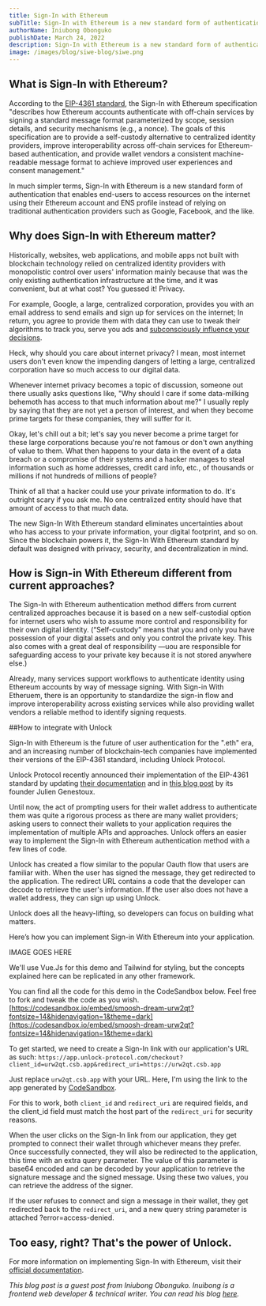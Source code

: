 ```yaml
---
title: Sign-In with Ethereum
subTitle: Sign-In with Ethereum is a new standard form of authentication
authorName: Iniubong Obonguko
publishDate: March 24, 2022
description: Sign-In with Ethereum is a new standard form of authentication that enables end-users to access resources on the internet using their Ethereum account.
image: /images/blog/siwe-blog/siwe.png
---
```


## What is Sign-In with Ethereum?

According to the [EIP-4361 standard](https://eips.ethereum.org/EIPS/eip-4361), the Sign-In with Ethereum specification "describes how Ethereum accounts authenticate with off-chain services by signing a standard message format parameterized by scope, session details, and security mechanisms (e.g., a nonce). The goals of this specification are to provide a self-custody alternative to centralized identity providers, improve interoperability across off-chain services for Ethereum-based authentication, and provide wallet vendors a consistent machine-readable message format to achieve improved user experiences and consent management." 

In much simpler terms, Sign-In with Ethereum is a new standard form of authentication that enables end-users to access resources on the internet using their Ethereum account and ENS profile instead of relying on traditional authentication providers such as Google, Facebook, and the like.
## Why does Sign-In with Ethereum matter?
Historically, websites, web applications, and mobile apps not built with blockchain technology relied on centralized identity providers with monopolistic control over users' information mainly because that was the only existing authentication infrastructure at the time, and it was convenient, but at what cost? You guessed it! Privacy.

For example, Google, a large, centralized corporation, provides you with an email address to send emails and sign up for services on the internet; In return, you agree to provide them with data they can use to tweak their algorithms to track you, serve you ads and [subconsciously influence your decisions](https://knowledge.wharton.upenn.edu/article/algorithms-decision-making/).

Heck, why should you care about internet privacy? I mean, most internet users don't even know the impending dangers of letting a large, centralized corporation have so much access to our digital data. 

Whenever internet privacy becomes a topic of discussion, someone out there usually asks questions like, "Why should I care if some data-milking behemoth has access to that much information about me?" I usually reply by saying that they are not yet a person of interest, and when they become prime targets for these companies, they will suffer for it.

Okay, let's chill out a bit; let's say you never become a prime target for these large corporations because you're not famous or don't own anything of value to them. What then happens to your data in the event of a data breach or a compromise of their systems and a hacker manages to steal information such as home addresses, credit card info, etc., of thousands or millions if not hundreds of millions of people?

Think of all that a hacker could use your private information to do. It's outright scary if you ask me. No one centralized entity should have that amount of access to that much data.

The new Sign-In With Ethereum standard eliminates uncertainties about who has access to your private information, your digital footprint, and so on. Since the blockchain powers it, the Sign-In With Ethereum standard by default was designed with privacy, security, and decentralization in mind.

## How is Sign-in With Ethereum different from current approaches?

The Sign-In with Ethereum authentication method differs from current centralized approaches because it is based on a new self-custodial option for internet users who wish to assume more control and responsibility for their own digital identity. (“Self-custody” means that you and only you have possession of your digital assets and only you control the private key. This also comes with a great deal of responsibility —uou are responsible for safeguarding access to your private key because it is not stored anywhere else.)

Already, many services support workflows to authenticate identity using Ethereum accounts by way of message signing. With Sign-in With Etheruem, there is an opportunity to standardize the sign-in flow and improve interoperability across existing services while also providing wallet vendors a reliable method to identify signing requests.

##How to integrate with Unlock

Sign-In with Ethereum is the future of user authentication for the ".eth" era, and an increasing number of blockchain-tech companies have implemented their versions of the EIP-4361 standard, including Unlock Protocol.

Unlock Protocol recently announced their implementation of the EIP-4361 standard by updating [their documentation](https://docs.unlock-protocol.com/unlock/developers/sign-in-with-ethereum) and in [this blog post](https://unlock-protocol.com/blog/sign-in-with-ethereum) by its founder Julien Genestoux.

Until now, the act of prompting users for their wallet address to authenticate them was quite a rigorous process as there are many wallet providers; asking users to connect their wallets to your application requires the implementation of multiple APIs and approaches. Unlock offers an easier way to implement the Sign-In with Ethereum authentication method with a few lines of code.

Unlock has created a flow similar to the popular Oauth flow that users are familiar with. When the user has signed the message, they get redirected to the application. The redirect URL contains a code that the developer can decode to retrieve the user's information. If the user also does not have a wallet address, they can sign up using Unlock. 

Unlock does all the heavy-lifting, so developers can focus on building what matters. 

Here’s how you can implement Sign-in With Ethereum into your application.

IMAGE GOES HERE

We'll use Vue.Js for this demo and Tailwind for styling, but the concepts explained here can be replicated in any other framework.

You can find all the code for this demo in the CodeSandbox below. Feel free to fork and tweak the code as you wish.
[https://codesandbox.io/embed/smoosh-dream-urw2qt?fontsize=14&hidenavigation=1&theme=dark](https://codesandbox.io/embed/smoosh-dream-urw2qt?fontsize=14&hidenavigation=1&theme=dark)

To get started, we need to create a Sign-In link with our application's URL as such:
`https://app.unlock-protocol.com/checkout?client_id=urw2qt.csb.app&redirect_uri=https://urw2qt.csb.app`

Just replace `urw2qt.csb.app` with your URL. Here, I'm using the link to the app generated by [CodeSandbox](https://urw2qt.csb.app).

For this to work, both `client_id` and `redirect_uri` are required fields, and the client_id field must match the host part of the `redirect_uri` for security reasons.

When the user clicks on the Sign-In link from our application, they get prompted to connect their wallet through whichever means they prefer. Once successfully connected, they will also be redirected to the application, this time with an extra query parameter. The value of this parameter is base64 encoded and can be decoded by your application to retrieve the signature message and the signed message. Using these two values, you can retrieve the address of the signer.

If the user refuses to connect and sign a message in their wallet, they get redirected back to the `redirect_uri`, and a new query string parameter is attached ?error=access-denied.

## Too easy, right? That's the power of Unlock.

For more information on implementing Sign-In with Ethereum, visit their [official documentation](https://docs.unlock-protocol.com/unlock/developers/sign-in-with-ethereum).

_This blog post is a guest post from Iniubong Obonguko. Inuibong is a frontend web developer & technical writer. You can read his blog [here](https://blog.iniubongobonguko.com/)._
